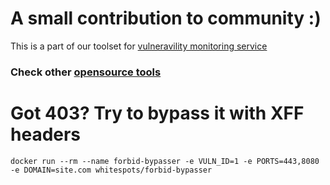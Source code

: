 # A small contribution to community :)
This is a part of our toolset for [vulneravility monitoring service](https://whitespots.io/vulnerability-monitoring)

### Check other [opensource tools](https://github.com/whitespots/fast-security-scanners)

# Got 403? Try to bypass it with XFF headers

`docker run --rm --name forbid-bypasser -e VULN_ID=1 -e PORTS=443,8080 -e DOMAIN=site.com whitespots/forbid-bypasser`
